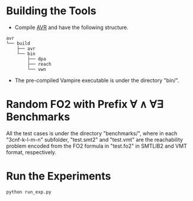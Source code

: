 # Building the Tools
- Compile [AVR](https://github.com/aman-goel/avr.git) and have the following structure.
```
avr
└── build
    ├── avr
    └── bin
        ├── dpa
        ├── reach
        └── vwn
```
- The pre-compiled Vampire executable is under the directory "bin/".

# Random FO2 with Prefix ∀ ∧ ∀∃ Benchmarks

All the test cases is under the directory "benchmarks/", where in each "3cnf-k-l-m-n" subfolder, "test.smt2" and "test.vmt" are the reachability problem encoded from the FO2 formula in "test.fo2" in SMTLIB2 and VMT format, respectively.

# Run the Experiments

```python run_exp.py```
